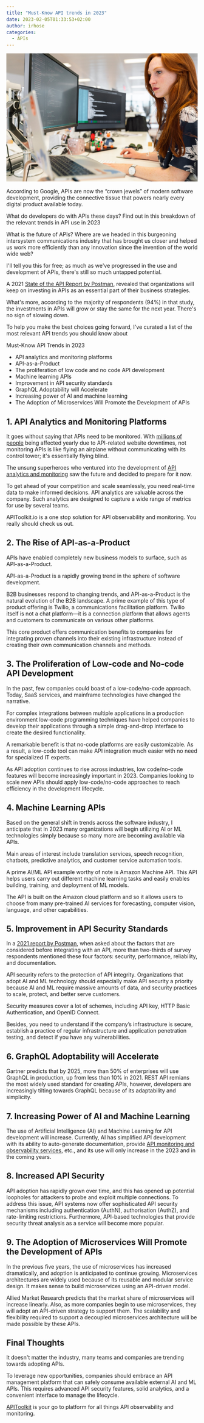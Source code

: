 ```yaml
---
title: "Must-Know API trends in 2023"
date: 2023-02-05T01:33:53+02:00
author: irhose
categories:
  - APIs
---
```


![API Trends](./image1.jpg)


According to Google, APIs are now the “crown jewels” of modern software development, providing the connective tissue that powers nearly every digital product available today.

What do developers do with APIs these days? Find out in this breakdown of the relevant trends in API use in 2023

What is the future of APIs? Where are we headed in this burgeoning intersystem communications industry that has brought us closer and helped us work more efficiently than any innovation since the invention of the world wide web? 

I'll tell you this for free; as much as we've progressed in the use and development of APIs, there's still so much untapped potential. 

A 2021 [State of the API Report by Postman](https://www.postman.com/state-of-api/the-future-of-apis/), revealed that organizations will keep on investing in APIs as an essential part of their business strategies.

What's more, according to the majority of respondents (94%) in that study, the investments in APIs will grow or stay the same for the next year. There's no sign of slowing down. 

To help you make the best choices going forward, I've curated a list of the most relevant API trends you should know about

Must-Know API Trends in 2023
- API analytics and monitoring platforms
- API-as-a-Product
- The proliferation of low code and no code API development 
- Machine learning APIs
- Improvement in API security standards
- GraphQL Adoptability will Accelerate
- Increasing power of AI and machine learning
- The Adoption of Microservices Will Promote the Development of APIs

## 1. API Analytics and Monitoring Platforms

It goes without saying that APIs need to be monitored. With [millions of people](https://www.techtimes.com/articles/271073/20220126/discord-support-discord-login-discord-down-discord-alternatives-discord-down-detector-discord-status-discord-down-twitter.htm) being affected yearly due to API-related website downtimes, not monitoring APIs is like flying an airplane without communicating with its control tower; it's essentially flying blind. 

The unsung superheroes who ventured into the development of [API analytics and monitoring](https://apitoolkit.io/blog/best-api-monitoring-and-observability-tools/) saw the future and decided to prepare for it now. 

To get ahead of your competition and scale seamlessly, you need real-time data to make informed decisions. API analytics are valuable across the company. Such analytics are designed to capture a wide range of metrics for use by several teams.

APIToolkit.io is a one stop solution for API observability and monitoring. You really should check us out. 

## 2. The Rise of API-as-a-Product
APIs have enabled completely new business models to surface, such as API-as-a-Product.

API-as-a-Product is a rapidly growing trend in the sphere of software development.

B2B businesses respond to changing trends, and API-as-a-Product is the natural evolution of the B2B landscape. A prime example of this type of product offering is Twilio, a communications facilitation platform. Twilio itself is not a chat platform—it is a connection platform that allows agents and customers to communicate on various other platforms. 

This core product offers communication benefits to companies for integrating proven channels into their existing infrastructure instead of creating their own communication channels and methods.

## 3. The Proliferation of Low-code and No-code API Development 
In the past, few companies could boast of a low-code/no-code approach. Today, SaaS services, and mainframe technologies have changed the narrative. 

For complex integrations between multiple applications in a production environment low-code programming techniques have helped companies to develop their applications through a simple drag-and-drop interface to create the desired functionality.

A remarkable benefit is that no-code platforms are easily customizable. As a result, a low-code tool can make API integration much easier with no need for specialized IT experts.


As API adoption continues to rise across industries, low code/no-code features will become increasingly important in 2023. Companies looking to scale new APIs should apply low-code/no-code approaches to reach efficiency in the development lifecycle.

## 4. Machine Learning APIs

Based on the general shift in trends across the software industry, I anticipate that in 2023 many organizations will begin utilizing AI or ML technologies simply because so many more are becoming available via APIs. 

Main areas of interest include translation services, speech recognition, chatbots, predictive analytics, and customer service automation tools.

A prime AI/ML API example worthy of note is Amazon Machine API. This API helps users carry out different machine learning tasks and easily enables building, training, and deployment of  ML models.

The API is built on the Amazon cloud platform and so it allows users to choose from many pre-trained AI services for forecasting, computer vision, language, and other capabilities.

## 5. Improvement in API Security Standards

In a [2021 report by Postman](https://www.postman.com/state-of-api/api-first-strategies/#api-first-strategies), when asked about the factors that are considered before integrating with an API, more than two-thirds of survey respondents mentioned these four factors: security, performance, reliability, and documentation.

API security refers to the protection of API integrity. Organizations that adopt AI and ML technology should especially make API security a priority because AI and ML require massive amounts of data, and security practices to scale, protect, and better serve customers. 

Security measures cover a lot of schemes, including API key, HTTP Basic Authentication, and OpenID Connect. 

Besides, you need to understand if the company’s infrastructure is secure, establish a practice of regular infrastructure and application penetration testing, and detect if you have any vulnerabilities.

## 6. GraphQL Adoptability will Accelerate

Gartner predicts that by 2025, more than 50% of enterprises will use GraphQL in production, up from less than 10% in 2021. REST API remians the most widely used standard for creating APIs, however, developers are increasingly tilting towards GraphQL because of its adaptability and simplicity.

## 7. Increasing Power of AI and Machine Learning

The use of Artificial Intelligence (AI) and Machine Learning for API development will increase. Currently, AI has simplified API development with its ability to auto-generate documentation, provide [API monitoring and observability services](https://apitoolkit.io/), etc., and its use will only increase in the 2023 and in the coming years.

## 8. Increased API Security

API adoption has rapidly grown over time, and this has opened up potential loopholes for attackers to probe and exploit multiple connections. To address this issue, API systems now offer sophisticated API security mechanisms including authentication (AuthN), authorisation (AuthZ), and rate-limiting restrictions. Furthermore, API-based technologies that provide security threat analysis as a service will become more popular.

## 9. The Adoption of Microservices Will Promote the Development of APIs

In the previous five years, the use of microservices has increased dramatically, and adoption is anticipated to continue growing. Microservices architectures are widely used because of its reusable and modular service design. It makes sense to build microservices using an API-driven model.

Allied Market Research predicts that the market share of microservices will increase linearly. Also, as more companies begin to use microservices, they will adopt an API-driven strategy to support them. The scalability and flexibility required to support a decoupled microservices architecture will be made possible by these APIs.

## Final Thoughts

It doesn't matter the industry, many teams and companies are trending towards adopting APIs. 

To leverage new opportunities, companies should embrace an API management platform that can safely consume available external AI and ML APIs. This requires advanced API security features, solid analytics, and a convenient interface to manage the lifecycle.

[APIToolkit](https://apitoolkit.io) is your go to platform for all things API observability and monitoring. 
